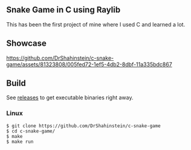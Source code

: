 ## Snake Game in C using Raylib

This has been the first project of mine where I used C and learned a lot.

## Showcase

https://github.com/DrShahinstein/c-snake-game/assets/81323808/005fed72-1ef5-4db2-8dbf-11a335bdc867

## Build

See [releases](https://github.com/DrShahinstein/c-snake-game/releases/tag/LTS) to get executable binaries right away.

### Linux

```
$ git clone https://github.com/DrShahinstein/c-snake-game
$ cd c-snake-game/
$ make
$ make run
```
